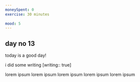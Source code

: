 ```yaml
---
moneySpent: 0
exercise: 30 minutes
 
mood: 5
---
```

## day no 13
today is a good day!
 

i did some writing [writing:: true]

lorem ipsum lorem ipsum lorem ipsum lorem ipsum lorem ipsum
